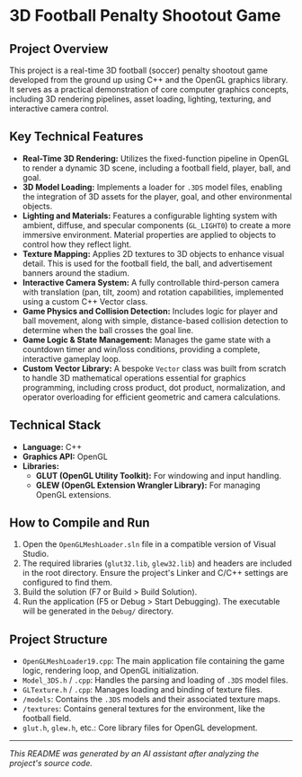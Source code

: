 # 3D Football Penalty Shootout Game

## Project Overview

This project is a real-time 3D football (soccer) penalty shootout game developed from the ground up using C++ and the OpenGL graphics library. It serves as a practical demonstration of core computer graphics concepts, including 3D rendering pipelines, asset loading, lighting, texturing, and interactive camera control.

## Key Technical Features

*   **Real-Time 3D Rendering:** Utilizes the fixed-function pipeline in OpenGL to render a dynamic 3D scene, including a football field, player, ball, and goal.
*   **3D Model Loading:** Implements a loader for `.3DS` model files, enabling the integration of 3D assets for the player, goal, and other environmental objects.
*   **Lighting and Materials:** Features a configurable lighting system with ambient, diffuse, and specular components (`GL_LIGHT0`) to create a more immersive environment. Material properties are applied to objects to control how they reflect light.
*   **Texture Mapping:** Applies 2D textures to 3D objects to enhance visual detail. This is used for the football field, the ball, and advertisement banners around the stadium.
*   **Interactive Camera System:** A fully controllable third-person camera with translation (pan, tilt, zoom) and rotation capabilities, implemented using a custom C++ Vector class.
*   **Game Physics and Collision Detection:** Includes logic for player and ball movement, along with simple, distance-based collision detection to determine when the ball crosses the goal line.
*   **Game Logic & State Management:** Manages the game state with a countdown timer and win/loss conditions, providing a complete, interactive gameplay loop.
*   **Custom Vector Library:** A bespoke `Vector` class was built from scratch to handle 3D mathematical operations essential for graphics programming, including cross product, dot product, normalization, and operator overloading for efficient geometric and camera calculations.

## Technical Stack

*   **Language:** C++
*   **Graphics API:** OpenGL
*   **Libraries:**
    *   **GLUT (OpenGL Utility Toolkit):** For windowing and input handling.
    *   **GLEW (OpenGL Extension Wrangler Library):** For managing OpenGL extensions.

## How to Compile and Run

1.  Open the `OpenGLMeshLoader.sln` file in a compatible version of Visual Studio.
2.  The required libraries (`glut32.lib`, `glew32.lib`) and headers are included in the root directory. Ensure the project's Linker and C/C++ settings are configured to find them.
3.  Build the solution (F7 or Build > Build Solution).
4.  Run the application (F5 or Debug > Start Debugging). The executable will be generated in the `Debug/` directory.

## Project Structure

*   `OpenGLMeshLoader19.cpp`: The main application file containing the game logic, rendering loop, and OpenGL initialization.
*   `Model_3DS.h` / `.cpp`: Handles the parsing and loading of `.3DS` model files.
*   `GLTexture.h` / `.cpp`: Manages loading and binding of texture files.
*   `/models`: Contains the `.3DS` models and their associated texture maps.
*   `/textures`: Contains general textures for the environment, like the football field.
*   `glut.h`, `glew.h`, etc.: Core library files for OpenGL development.

---
*This README was generated by an AI assistant after analyzing the project's source code.*
